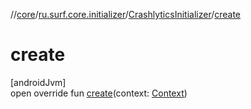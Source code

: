 //[core](../../../index.md)/[ru.surf.core.initializer](../index.md)/[CrashlyticsInitializer](index.md)/[create](create.md)

# create

[androidJvm]\
open override fun [create](create.md)(context: [Context](https://developer.android.com/reference/kotlin/android/content/Context.html))
